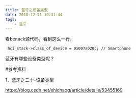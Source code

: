 ```yaml
---
title: 蓝牙之设备类型
date: 2018-12-21 10:31:44
tags:
	- 蓝牙
---
```














看btstack源代码，看到这么一行，

```
 hci_stack->class_of_device = 0x007a020c; // Smartphone
```

蓝牙有哪些设备类型呢？



#参考资料

1、蓝牙之二十-设备类型

https://blog.csdn.net/shichaog/article/details/53455169